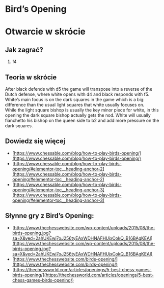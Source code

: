 
Bird’s Opening
==============

# Otwarcie w skrócie

## Jak zagrać?
  
1. f4
## Teoria w skrócie
  
After black defends with d5 the game will transpose into a reverse of the Dutch defense, where white opens with d4 and black responds with f5. White’s main focus is on the dark squares in the game which is a big difference than the usual light squares that white usually focuses on.  
While the light square bishop is usually the key minor piece for white, in this opening the dark square bishop actually gets the nod. White will usually fianchetto his bishop on the queen side to b2 and add more pressure on the dark squares.
## Dowiedz się więcej
  
- [https://www.chessable.com/blog/how-to-play-birds-opening/](https://www.chessable.com/blog/how-to-play-birds-opening/)  
- [https://www.chessable.com/blog/how-to-play-birds-opening/#elementor-toc__heading-anchor-2](https://www.chessable.com/blog/how-to-play-birds-opening/#elementor-toc__heading-anchor-2)  
- [https://www.chessable.com/blog/how-to-play-birds-opening/#elementor-toc__heading-anchor-3](https://www.chessable.com/blog/how-to-play-birds-opening/#elementor-toc__heading-anchor-3)
## Słynne gry z Bird’s Opening:
  
- [https://www.thechesswebsite.com/wp-content/uploads/2015/08/the-birds-opening.jpg?sa=X&ved=2ahUKEwj7oJ256tyEAxWDHNAFHUjxCokQ_B16BAgKEAI](https://www.thechesswebsite.com/wp-content/uploads/2015/08/the-birds-opening.jpg?sa=X&ved=2ahUKEwj7oJ256tyEAxWDHNAFHUjxCokQ_B16BAgKEAI)  
- [https://www.thechesswebsite.com/birds-opening/](https://www.thechesswebsite.com/birds-opening/)  
- [https://thechessworld.com/articles/openings/5-best-chess-games-birds-opening/](https://thechessworld.com/articles/openings/5-best-chess-games-birds-opening/)